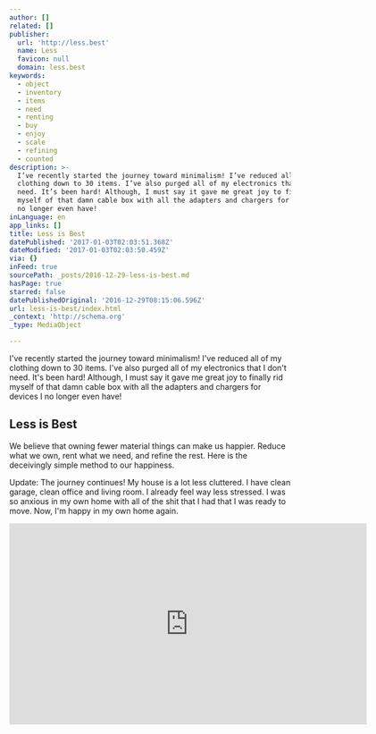 ```yaml
---
author: []
related: []
publisher:
  url: 'http://less.best'
  name: Less
  favicon: null
  domain: less.best
keywords:
  - object
  - inventory
  - items
  - need
  - renting
  - buy
  - enjoy
  - scale
  - refining
  - counted
description: >-
  I’ve recently started the journey toward minimalism! I’ve reduced all of my
  clothing down to 30 items. I’ve also purged all of my electronics that I don’t
  need. It’s been hard! Although, I must say it gave me great joy to finally rid
  myself of that damn cable box with all the adapters and chargers for devices I
  no longer even have!
inLanguage: en
app_links: []
title: Less is Best
datePublished: '2017-01-03T02:03:51.368Z'
dateModified: '2017-01-03T02:03:50.459Z'
via: {}
inFeed: true
sourcePath: _posts/2016-12-29-less-is-best.md
hasPage: true
starred: false
datePublishedOriginal: '2016-12-29T08:15:06.596Z'
url: less-is-best/index.html
_context: 'http://schema.org'
_type: MediaObject

---
```

I've recently started the journey toward minimalism! I've reduced all of my clothing down to 30 items. I've also purged all of my electronics that I don't need. It's been hard! Although, I must say it gave me great joy to finally rid myself of that damn cable box with all the adapters and chargers for devices I no longer even have!

<article style=""><h1>Less is Best</h1><p>We believe that owning fewer material things can make us happier. Reduce what we own, rent what we need, and refine the rest. Here is the deceivingly simple method to our happiness.</p></article>

Update: The journey continues! My house is a lot less cluttered. I have clean garage, clean office and living room. I already feel way less stressed. I was so anxious in my own home with all of the shit that I had that I was ready to move. Now, I'm happy in my own home again.

<iframe src="https://cdn.embedly.com/widgets/media.html?src=https%3A%2F%2Fwww.youtube.com%2Fembed%2Fvideoseries%3Flist%3DPL_lgycWAgpwuxxZI5tr-gJW3_nH8bKIUc&amp;url=http%3A%2F%2Fwww.youtube.com%2Fwatch%3Fv%3DGGItVvYRKE4&amp;image=https%3A%2F%2Fi.ytimg.com%2Fvi%2FGGItVvYRKE4%2Fhqdefault.jpg&amp;key=b7d04c9b404c499eba89ee7072e1c4f7&amp;type=text%2Fhtml&amp;schema=youtube" width="640" height="360" scrolling="no" frameborder="0" allowfullscreen="" style=""></iframe>